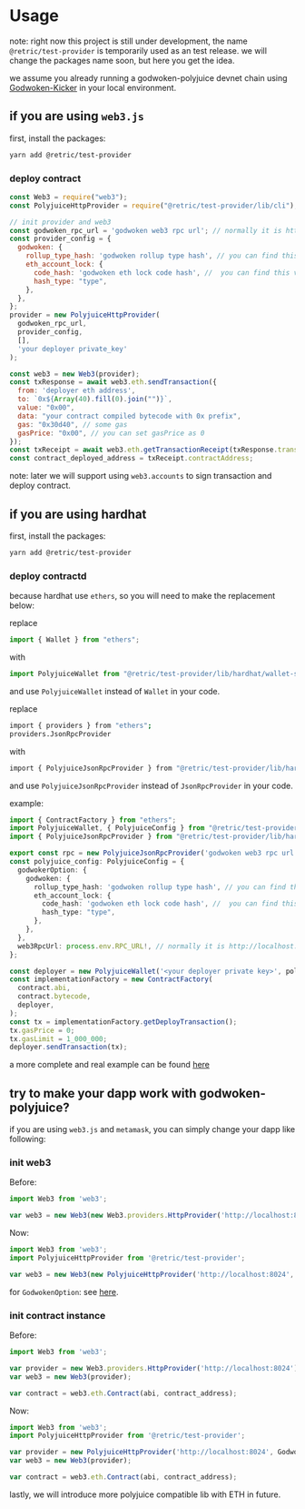 Usage
===

note: right now this project is still under development, the name `@retric/test-provider` is temporarily used as an test release. we will change the packages name soon, but here you get the idea.

we assume you already running a godwoken-polyjuice devnet chain using [Godwoken-Kicker](https://github.com/RetricSu/godwoken-kicker) in your local environment.

## if you are using `web3.js`

first, install the packages:

```sh
yarn add @retric/test-provider
```

### deploy contract

```js
const Web3 = require("web3");
const PolyjuiceHttpProvider = require("@retric/test-provider/lib/cli");

// init provider and web3
const godwoken_rpc_url = 'godwoken web3 rpc url'; // normally it is http://localhost:8024
const provider_config = {
  godwoken: {
    rollup_type_hash: 'godwoken rollup type hash', // you can find this value by opening your browser to access http://localhost:6101/get_rollup_type_hash
    eth_account_lock: {
      code_hash: 'godwoken eth lock code hash', //  you can find this value by opening your browser to access http://localhost:6101/get_eth_acccount_lock
      hash_type: "type",
    },
  },
};
provider = new PolyjuiceHttpProvider(
  godwoken_rpc_url,
  provider_config,
  [],
  'your deployer private_key'
);

const web3 = new Web3(provider);
const txResponse = await web3.eth.sendTransaction({
  from: 'deployer eth address',
  to: `0x${Array(40).fill(0).join("")}`,
  value: "0x00",
  data: "your contract compiled bytecode with 0x prefix",
  gas: "0x30d40", // some gas
  gasPrice: "0x00", // you can set gasPrice as 0
});
const txReceipt = await web3.eth.getTransactionReceipt(txResponse.transactionHash);
const contract_deployed_address = txReceipt.contractAddress;
```

note: later we will support using `web3.accounts` to sign transaction and deploy contract.

## if you are using hardhat

first, install the packages:

```sh
yarn add @retric/test-provider
```

### deploy contractd

because hardhat use `ethers`, so you will need to make the replacement below:

replace

```ts
import { Wallet } from "ethers";
```

with

```ts
import PolyjuiceWallet from "@retric/test-provider/lib/hardhat/wallet-signer";
```

and use `PolyjuiceWallet` instead of `Wallet` in your code. 

replace 

```sh
import { providers } from "ethers";
providers.JsonRpcProvider
```

with

```sh
import { PolyjuiceJsonRpcProvider } from "@retric/test-provider/lib/hardhat/providers";
```

and use `PolyjuiceJsonRpcProvider` instead of `JsonRpcProvider` in your code.

example:

```ts
import { ContractFactory } from "ethers";
import PolyjuiceWallet, { PolyjuiceConfig } from "@retric/test-provider/lib/hardhat/wallet-signer";
import { PolyjuiceJsonRpcProvider } from "@retric/test-provider/lib/hardhat/providers";

export const rpc = new PolyjuiceJsonRpcProvider('godwoken web3 rpc url'); // normally it is http://localhost:8024;
const polyjuice_config: PolyjuiceConfig = {
  godwokerOption: {
    godwoken: {
      rollup_type_hash: 'godwoken rollup type hash', // you can find this value by opening your browser to access http://localhost:6101/get_rollup_type_hash,
      eth_account_lock: {
        code_hash: 'godwoken eth lock code hash', //  you can find this value by opening your browser to access http://localhost:6101/get_eth_acccount_lock
        hash_type: "type",
      },
    },
  },
  web3RpcUrl: process.env.RPC_URL!, // normally it is http://localhost:8024;
};

const deployer = new PolyjuiceWallet('<your deployer private key>', polyjuice_config, rpc);
const implementationFactory = new ContractFactory(
  contract.abi,
  contract.bytecode,
  deployer,
);
const tx = implementationFactory.getDeployTransaction();
tx.gasPrice = 0;
tx.gasLimit = 1_000_000;
deployer.sendTransaction(tx);
```

a more complete and real example can be found [here](https://github.com/RetricSu/godwoken-polyjuice-compatibility-examples/commit/90ccce0288cc44f0c5ba3d338c142922518867d2#diff-86f1dc0bf3c5524626be0d195ed3872e309c3175c4cd71305b7ffcc7c1444164)

## try to make your dapp work with godwoken-polyjuice?

if you are using `web3.js` and `metamask`, you can simply change your dapp like following:

### init web3

Before:

```js
import Web3 from 'web3';

var web3 = new Web3(new Web3.providers.HttpProvider('http://localhost:8024'));
```

Now:

```js
import Web3 from 'web3';
import PolyjuiceHttpProvider from '@retric/test-provider';

var web3 = new Web3(new PolyjuiceHttpProvider('http://localhost:8024', GodwokenOption, ['your abi items array']));
```

for ```GodwokenOption```: see [here](/src/util.ts#L38-L49).

### init contract instance

Before:

```js
import Web3 from 'web3';

var provider = new Web3.providers.HttpProvider('http://localhost:8024');
var web3 = new Web3(provider);

var contract = web3.eth.Contract(abi, contract_address);
```

Now:

```js
import Web3 from 'web3';
import PolyjuiceHttpProvider from '@retric/test-provider';

var provider = new PolyjuiceHttpProvider('http://localhost:8024', GodwokenOption, ['your abi items array']);
var web3 = new Web3(provider);

var contract = web3.eth.Contract(abi, contract_address);
```

lastly, we will introduce more polyjuice compatible lib with ETH in future.